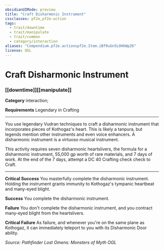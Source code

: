 ```yaml
---
obsidianUIMode: preview
title: "Craft Disharmonic Instrument"
cssclasses: pf2e,pf2e-action
tags:
  - trait/downtime
  - trait/manipulate
  - trait/common
  - category/interaction
aliases: "Compendium.pf2e.actionspf2e.Item.iBf9uGn5LOHkWpZ6"
license: OGL
---
```

# Craft Disharmonic Instrument

### [[downtime]][[manipulate]]

**Category** interaction; 




**Requirements** Legendary in Crafting

* * *

You use legendary Vudran techniques to craft a disharmonic instrument that incorporates pieces of Kothogaz's heart. This is likely a tanpura, but legends mention other instruments and even voice enhancers. A disharmonic instrument is a virtuoso musical instrument.

This activity requires seven disharmonic heartslivers, the formula for a disharmonic instrument, 55,000 gp worth of rare materials, and 7 days of work. At the end of the 7 days, attempt a DC 40 Crafting check check to Craft.

* * *

**Critical Success** You masterfully complete the disharmonic instrument. Holding the instrument grants immunity to Kothogaz's tympanic heartbeat and many-eyed blight.

**Success** You complete the disharmonic instrument.

**Failure** You don't complete the disharmonic instrument, and you contract many-eyed blight from the heartslivers.

**Critical Failure** As failure, and whenever you're on the same plane as Kothogaz, it can immediately teleport to you with its Disharmonic Door ability.

*Source: Pathfinder Lost Omens: Monsters of Myth*
*OGL*